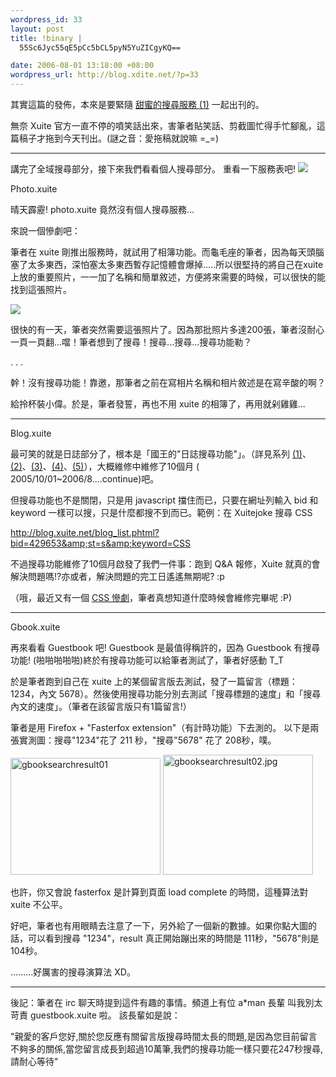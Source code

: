 ```yaml
--- 
wordpress_id: 33
layout: post
title: !binary |
  55Sc6Jyc55qE5pCc5bCL5pyN5YuZICgyKQ==

date: 2006-08-01 13:18:00 +08:00
wordpress_url: http://blog.xdite.net/?p=33
---
```

其實這篇的發佈，本來是要緊隨 <a href="http://xuite-joke.blogspot.com/2006/07/1_26.html">甜蜜的搜尋服務 (1)</a> 一起出刊的。

無奈 Xuite 官方一直不停的噴笑話出來，害筆者貼笑話、剪截圖忙得手忙腳亂，這篇稿子才拖到今天刊出。(謎之音：愛拖稿就說嘛 =_=)

----

講完了全域搜尋部分，接下來我們看看個人搜尋部分。
重看一下服務表吧!
<img src="http://static.flickr.com/78/198847374_322a3be5b8_o.jpg" />

Photo.xuite

晴天霹靂! photo.xuite 竟然沒有個人搜尋服務...

來說一個慘劇吧：

筆者在 xuite 剛推出服務時，就試用了相簿功能。而龜毛座的筆者，因為每天頭腦塞了太多東西，深怕塞太多東西暫存記憶體會爆掉.....所以很堅持的將自己在xuite上放的重要照片，一一加了名稱和簡單敘述，方便將來需要的時候，可以很快的能找到這張照片。

<img src="http://static.flickr.com/61/203587262_57cbb84eb5_o.jpg" />

很快的有一天，筆者突然需要這張照片了。因為那批照片多達200張，筆者沒耐心一頁一頁翻...噹！筆者想到了搜尋！搜尋...搜尋...搜尋功能勒？

.
.
.

幹！沒有搜尋功能！靠邀，那筆者之前在寫相片名稱和相片敘述是在寫辛酸的啊？

給拎杯裝小偉。於是，筆者發誓，再也不用 xuite 的相簿了，再用就剁雞雞...



----

Blog.xuite

最可笑的就是日誌部分了，根本是「國王的"日誌搜尋功能"」。（詳見系列 <a href="http://xuite-joke.blogspot.com/2006/07/1.html">(1)</a>、<a href="http://xuite-joke.blogspot.com/2006/07/2.html">(2)</a>、<a href="http://xuite-joke.blogspot.com/2006/07/3.html">(3)</a>、<a href="http://xuite-joke.blogspot.com/2006/07/4.html">(4)</a>、<a href="http://xuite-joke.blogspot.com/2006/07/5.html">(5)</a>），大概維修中維修了10個月 ( 2005/10/01~2006/8....continue)吧。


但搜尋功能也不是關閉，只是用 javascript 擋住而已，只要在網址列輸入 bid 和 keyword 一樣可以搜，只是什麼都搜不到而已。範例：在 Xuitejoke 搜尋 CSS

<a href="http://blog.xuite.net/blog_list.phtml?bid=429653&amp;st=s&amp;keyword=CSS">http://blog.xuite.net/blog_list.phtml?bid=429653&amp;st=s&amp;keyword=CSS</a>


不過搜尋功能維修了10個月啟發了我們一件事：跑到 Q&amp;A 報修，Xuite 就真的會解決問題嗎!?亦或者，解決問題的完工日遙遙無期呢? :p

（哦，最近又有一個 <a href="http://xuite-joke.blogspot.com/2006/08/blogxuite-css.html">CSS 慘劇</a>，筆者真想知道什麼時候會維修完畢呢 :P)


----

Gbook.xuite


再來看看 Guestbook 吧! Guestbook 是最值得稱許的，因為 Guestbook 有搜尋功能! (啪啪啪啪啪)終於有搜尋功能可以給筆者測試了，筆者好感動 T_T

於是筆者跑到自己在 xuite 上的某個留言版去測試，發了一篇留言（標題：1234，內文 5678）。然後使用搜尋功能分別去測試「搜尋標題的速度」和「搜尋內文的速度」。（筆者在該留言版只有1篇留言!）


筆者是用 Firefox + "Fasterfox extension"（有計時功能）下去測的。
以下是兩張實測圖：搜尋"1234"花了  211 秒，"搜尋"5678" 花了 208秒，噗。

<a href="http://www.flickr.com/photos/49274115@N00/203608292/" title="Photo Sharing"><img src="http://static.flickr.com/68/203608292_fdbdc89454_m.jpg" alt="gbooksearchresult01" height="187" width="240" /></a>
<a href="http://www.flickr.com/photos/49274115@N00/203608293/" title="Photo Sharing"><img src="http://static.flickr.com/68/203608293_97a7ed8681_m.jpg" alt="gbooksearchresult02.jpg" height="192" width="240" /></a>

也許，你又會說 fasterfox 是計算到頁面 load complete 的時間，這種算法對 xuite 不公平。

好吧，筆者也有用眼睛去注意了一下，另外給了一個新的數據。如果你點大圖的話，可以看到搜尋 "1234"，result 真正開始蹦出來的時間是 111秒，"5678"則是 104秒。


.........好厲害的搜尋演算法 XD。

----

後記：筆者在 irc 聊天時提到這件有趣的事情。頻道上有位 a*man 長輩 叫我別太苛責 guestbook.xuite 啦。
該長輩如是說：


   "親愛的客戶您好,關於您反應有關留言版搜尋時間太長的問題,是因為您目前留言不夠多的關係,當您留言成長到超過10萬筆,我們的搜尋功能一樣只要花247秒搜尋,請耐心等待"


